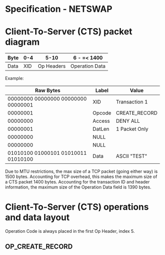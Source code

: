 # Specification - NETSWAP

# Client-To-Server (CTS) packet diagram

|  Byte  |   0-4   |    5-10    |        6 - =< 1400       |
|--------|---------|------------|--------------------------|
|  Data  |   XID   | Op Headers |      Operation Data      |

Example:

|        Raw Bytes                    | Label  | Value         |
|-------------------------------------|--------|---------------|
| 00000000 00000000 00000000 00000001 | XID    | Transaction 1 |
| 00000001                            | Opcode | CREATE_RECORD |
| 00000000                            | Access | DENY ALL      |
| 00000001                            | DatLen | 1 Packet Only |
| 00000000                            | NULL   |               |
| 00000000                            | NULL   |               |
| 01010100 01000101 01010011 01010100 | Data   | ASCII "TEST"  |


Due to MTU restrictions, the max size of a TCP packet (going either way) is 1500 bytes.
Accounting for TCP overhead, this makes the maximum size of a CTS packet 1400 bytes.
Accounting for the transaction ID and header information, the maximum size of the Operation Data field is 1390 bytes.

# Client-To-Server (CTS) operations and data layout

Operation Code is always placed in the first Op Header, index 5.

## OP_CREATE_RECORD
